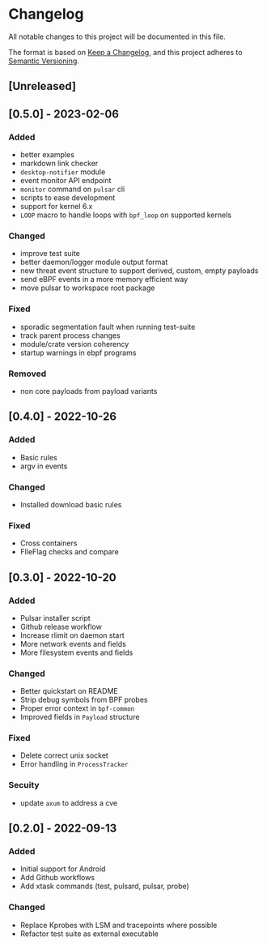 # Changelog
All notable changes to this project will be documented in this file.

The format is based on [Keep a Changelog](https://keepachangelog.com/en/1.0.0/),
and this project adheres to [Semantic Versioning](https://semver.org/spec/v2.0.0.html).

## [Unreleased]

## [0.5.0] - 2023-02-06

### Added
- better examples
- markdown link checker
- `desktop-notifier` module
- event monitor API endpoint
- `monitor` command on `pulsar` cli
- scripts to ease development
- support for kernel 6.x
- `LOOP` macro to handle loops with `bpf_loop` on supported kernels

### Changed
- improve test suite
- better daemon/logger module output format
- new threat event structure to support derived, custom, empty payloads
- send eBPF events in a more memory efficient way
- move pulsar to workspace root package

### Fixed
- sporadic segmentation fault when running test-suite
- track parent process changes
- module/crate version coherency
- startup warnings in ebpf programs

### Removed
- non core payloads from payload variants 

## [0.4.0] - 2022-10-26

### Added
- Basic rules
- argv in events

### Changed
- Installed download basic rules

### Fixed
- Cross containers
- FIleFlag checks and compare

## [0.3.0] - 2022-10-20

### Added
- Pulsar installer script
- Github release workflow
- Increase rlimit on daemon start
- More network events and fields
- More filesystem events and fields

### Changed
- Better quickstart on README 
- Strip debug symbols from BPF probes
- Proper error context in `bpf-common`
- Improved fields in `Payload` structure

### Fixed
- Delete correct unix socket
- Error handling in `ProcessTracker`

### Secuity
- update `axum` to address a cve

## [0.2.0] - 2022-09-13

### Added
- Initial support for Android
- Add Github workflows
- Add xtask commands (test, pulsard, pulsar, probe)

### Changed
- Replace Kprobes with LSM and tracepoints where possible
- Refactor test suite as external executable
